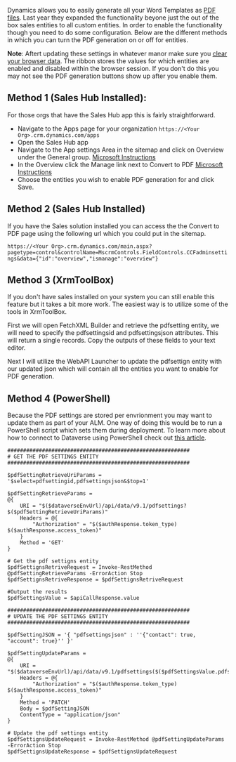 Dynamics allows you to easily generate all your Word Templates as [PDF files](https://docs.microsoft.com/en-us/dynamics365/sales-enterprise/create-quote-pdf).  Last year they expanded the functionality beyone just the out of the box sales entities to all custom entities.  In order to enable the functionality though you need to do some configuration.  Below are the different methods in which you can turn the PDF generation on or off for entities.

**Note**: Aftert updating these settings in whatever manor make sure you [clear your browser data](https://support.microsoft.com/en-us/windows/microsoft-edge-browsing-data-and-privacy-bb8174ba-9d73-dcf2-9b4a-c582b4e640dd).  The ribbon stores the values for which entities are enabled and disabled within the browser session.  If you don't do this you may not see the PDF generation buttons show up after you enable them.

## Method 1 (Sales Hub Installed):
For those orgs that have the Sales Hub app this is fairly straightforward.

* Navigate to the Apps page for your organization
  ``
  https://<Your Org>.crm.dynamics.com/apps
  ``
* Open the Sales Hub app
* Navigate to the App settings Area in the sitemap and click on Overview under the General group. [Microsoft Instructions](https://docs.microsoft.com/en-us/dynamics365/sales-enterprise/admin-settings-overview)
* In the Overview click the Manage link next to Convert to PDF [Microsoft Instructions](https://docs.microsoft.com/en-us/dynamics365/sales-enterprise/enable-pdf-generation-quote)
* Choose the entities you wish to enable PDF generation for and click Save.

## Method 2 (Sales Hub Installed)
If you have the Sales solution installed you can access the the Convert to PDF page using the following url which you could put in the sitemap.

``
https://<Your Org>.crm.dynamics.com/main.aspx?pagetype=control&controlName=MscrmControls.FieldControls.CCFadminsettings&data={"id":"overview","ismanage":"overview"}
``

## Method 3 (XrmToolBox)
If you don't have sales installed on your system you can still enable this feature but it takes a bit more work.  The easiest way is to utilize some of the tools in XrmToolBox. 

First we will open FetchXML Builder and retrieve the pdfsetting entity, we will need to specify the pdfsettingsid and pdfsettingsjson attributes.  This will return a single records.  Copy the outputs of these fields to your text editor.

Next I will utilize the WebAPI Launcher to update the pdfsettign entity with our updated json which will contain all the entities you want to enable for PDF generation.

## Method 4 (PowerShell)
Because the PDF settings are stored per envrionment you may want to update them as part of your ALM.  One way of doing this would be to run a PowerShell script which sets them during deployment.  To learn more about how to connect to Dataverse using PowerShell check out [this article](https://www.richardawilson.com/2021/06/calling-dataverse-web-api-in-powershell.html).

```
##########################################################
# GET THE PDF SETTINGS ENTITY
##########################################################

$pdfSettingRetrieveUriParams = '$select=pdfsettingid,pdfsettingsjson&$top=1'

$pdfSettingRetrieveParams =
@{
    URI = "$($dataverseEnvUrl)/api/data/v9.1/pdfsettings?$($pdfSettingRetrieveUriParams)"
    Headers = @{
        "Authorization" = "$($authResponse.token_type) $($authResponse.access_token)" 
    }
    Method = 'GET'
}

# Get the pdf settigns entity
$pdfSettignsRetriveRequest = Invoke-RestMethod @pdfSettingRetrieveParams -ErrorAction Stop
$pdfSettignsRetriveResponse = $pdfSettignsRetriveRequest

#Output the results
$pdfSettingsValue = $apiCallResponse.value

##########################################################
# UPDATE THE PDF SETTINGS ENTITY
##########################################################

$pdfSettingJSON = '{ "pdfsettingsjson" : ''{"contact": true, "account": true}'' }'

$pdfSettingUpdateParams =
@{
    URI = "$($dataverseEnvUrl)/api/data/v9.1/pdfsettings($($pdfSettingsValue.pdfsettingid))"
    Headers = @{
        "Authorization" = "$($authResponse.token_type) $($authResponse.access_token)" 
    }
    Method = 'PATCH'
    Body = $pdfSettingJSON
    ContentType = "application/json"
}

# Update the pdf settings entity
$pdfSettignsUpdateRequest = Invoke-RestMethod @pdfSettingUpdateParams -ErrorAction Stop
$pdfSettignsUpdateResponse = $pdfSettignsUpdateRequest
```
